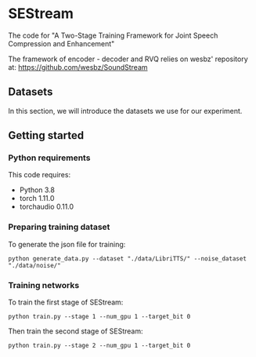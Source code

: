 # SEStream
The code for "A Two-Stage Training Framework for Joint Speech Compression and Enhancement"

The framework of encoder - decoder and RVQ relies on wesbz' repository at: https://github.com/wesbz/SoundStream

## Datasets

In this section, we will introduce the datasets we use for our experiment. 


## Getting started

### Python requirements

This code requires:

- Python 3.8
- torch 1.11.0
- torchaudio 0.11.0

### Preparing training dataset

To generate the json file for training:
```
python generate_data.py --dataset "./data/LibriTTS/" --noise_dataset "./data/noise/"
```

### Training networks

To train the first stage of SEStream:
```
python train.py --stage 1 --num_gpu 1 --target_bit 0 
```
Then train the second stage of SEStream:
```
python train.py --stage 2 --num_gpu 1 --target_bit 0 
```



